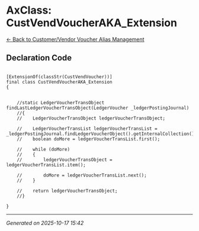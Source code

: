 # AxClass: CustVendVoucherAKA_Extension

[← Back to Customer/Vendor Voucher Alias Management](../README.md)

## Declaration Code

```xpp

[ExtensionOf(classStr(CustVendVoucher))]
final class CustVendVoucherAKA_Extension
{


    //static LedgerVoucherTransObject findLastLedgerVoucherTransObject(LedgerVoucher _ledgerPostingJournal)
    //{
    //    LedgerVoucherTransObject ledgerVoucherTransObject;

    //    LedgerVoucherTransList ledgerVoucherTransList = _ledgerPostingJournal.findLedgerVoucherObject().getInternalCollection();
    //    boolean doMore = ledgerVoucherTransList.first();

    //    while (doMore)
    //    {
    //        ledgerVoucherTransObject = ledgerVoucherTransList.item();

    //        doMore = ledgerVoucherTransList.next();
    //    }

    //    return ledgerVoucherTransObject;
    //}

}

```

---

*Generated on 2025-10-17 15:42*
